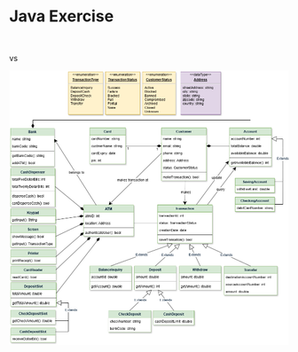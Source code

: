 # Java Exercise

![ATM System UML Diagram](docs/uml/atm-system-diagram-starter.png)

vs

![ATM System UML Diagram](docs/uml/atm-system-diagram-final.png)



